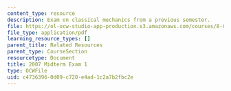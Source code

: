 ```yaml
---
content_type: resource
description: Exam on classical mechanics from a previous semester.
file: https://ol-ocw-studio-app-production.s3.amazonaws.com/courses/8-012-physics-i-classical-mechanics-fall-2008/c47363960d09c720e4ad1c2a7b2fbc2e_2007_quiz1.pdf
file_type: application/pdf
learning_resource_types: []
parent_title: Related Resources
parent_type: CourseSection
resourcetype: Document
title: 2007 Midterm Exam 1
type: OCWFile
uid: c4736396-0d09-c720-e4ad-1c2a7b2fbc2e
---
```

